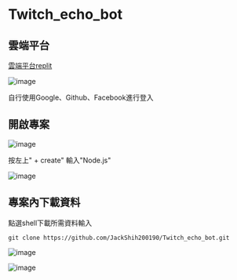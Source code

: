 # Twitch_echo_bot
## 雲端平台
[雲端平台replit](https://replit.com/)

![image](https://user-images.githubusercontent.com/55253641/153768177-3c89744f-1fec-41c7-a176-aba945f5ccf2.png)

自行使用Google、Github、Facebook進行登入

## 開啟專案
![image](https://user-images.githubusercontent.com/55253641/153768361-c785f39f-21b0-4f18-af81-5a30a029c976.png)

按左上" + create" 輸入"Node.js"

![image](https://user-images.githubusercontent.com/55253641/153768427-8d227281-123e-4977-9ad9-ec305a50a17c.png)


## 專案內下載資料
點選shell下載所需資料輸入
```DOS
git clone https://github.com/JackShih200190/Twitch_echo_bot.git
```

![image](https://user-images.githubusercontent.com/55253641/153768695-0f752d67-5bc0-4002-b4f3-fd232824287e.png)

![image](https://user-images.githubusercontent.com/55253641/153768846-7057511c-0858-4441-9ca0-e2dc10347bc6.png)
